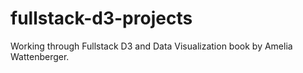 # fullstack-d3-projects
Working through Fullstack D3 and Data Visualization book by Amelia Wattenberger.
